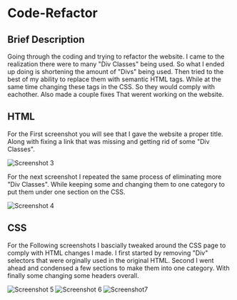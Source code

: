 # Code-Refactor

## Brief Description
  Going through the coding and trying to refactor the website. I came to the realization there were to many "Div Classes" being used.
  So what I ended up doing is shortening the amount of "Divs" being used. Then tried to the best of my ability to replace them with semantic HTML tags.
  While at the same time changing these tags in the CSS. So they would comply with eachother. Also made a couple fixes That werent working on the website.

## HTML
  For the First screenshot you will see that I gave the website a proper title. Along with fixing a link that was missing and getting rid
  of some "Div Classes". 
  
![Screenshot 3](https://user-images.githubusercontent.com/79616150/111051889-4873fe00-840b-11eb-9f90-6588aed008c9.png)

For the next screenshot I repeated the same process of eliminating more "Div Classes". While keeping some and changing them to one category 
to put them under one section on the CSS.

![Screenshot 4](https://user-images.githubusercontent.com/79616150/111051921-96890180-840b-11eb-916e-db1d222b56f3.png)

## CSS

For the Following screenshots I bascially tweaked around the CSS page to comply with HTML changes I made. I first started by removing
"Div" selectors that were orginally used in the original HTML. Second I went ahead and condensed a few sections to make them into one category.
With finally some changing some headers overall.

![Screenshot 5](https://user-images.githubusercontent.com/79616150/111052013-32b30880-840c-11eb-8a71-de26cd090421.png)
![Screenshot 6](https://user-images.githubusercontent.com/79616150/111052014-33e43580-840c-11eb-906e-a0624339b020.png)
![Screenshot7](https://user-images.githubusercontent.com/79616150/111052018-35adf900-840c-11eb-9a16-9d0fd21a04db.png)
